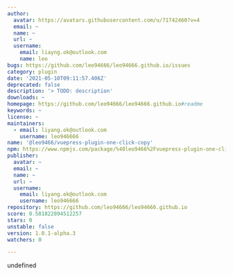 ```yaml
---
author:
  avatar: https://avatars.githubusercontent.com/u/71742460?v=4
  email: ~
  name: ~
  url: ~
  username:
    email: liayng.ok@outlook.com
    name: leo
bugs: https://github.com/leo94666/leo94666.github.io/issues
category: plugin
date: '2021-05-10T09:11:57.406Z'
deprecated: false
description: '> TODO: description'
downloads: ~
homepage: https://github.com/leo94666/leo94666.github.io#readme
keywords: ~
license: ~
maintainers:
  - email: liyang.ok@outlook.com
    username: leo946666
name: '@leo9466/vuepress-plugin-one-click-copy'
npm: https://www.npmjs.com/package/%40leo9466%2Fvuepress-plugin-one-click-copy
publisher:
  avatar: ~
  email: ~
  name: ~
  url: ~
  username:
    email: liyang.ok@outlook.com
    username: leo946666
repository: https://github.com/leo94666/leo94666.github.io
score: 0.581822894512257
stars: 0
unstable: false
version: 1.0.1-alpha.3
watchers: 0

---
```


undefined